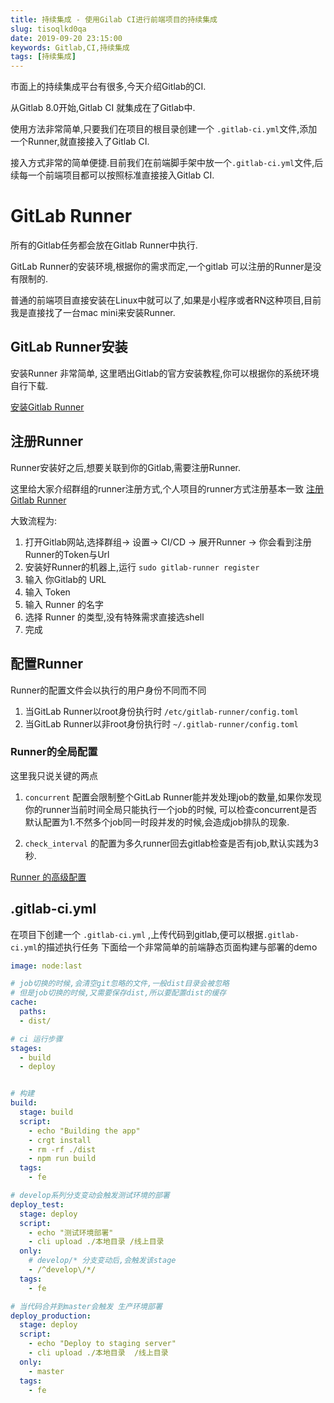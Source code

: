 ```yaml
---
title: 持续集成 - 使用Gilab CI进行前端项目的持续集成
slug: tisoqlkd0qa
date: 2019-09-20 23:15:00
keywords: Gitlab,CI,持续集成
tags: [持续集成]
---
```



市面上的持续集成平台有很多,今天介绍Gitlab的CI.

从Gitlab 8.0开始,Gitlab CI 就集成在了Gitlab中.

使用方法非常简单,只要我们在项目的根目录创建一个 `.gitlab-ci.yml`文件,添加一个Runner,就直接接入了Gitlab CI.

接入方式非常的简单便捷.目前我们在前端脚手架中放一个`.gitlab-ci.yml`文件,后续每一个前端项目都可以按照标准直接接入Gitlab CI.



# GitLab Runner

所有的Gitlab任务都会放在Gitlab Runner中执行. 

GitLab Runner的安装环境,根据你的需求而定,一个gitlab 可以注册的Runner是没有限制的.

普通的前端项目直接安装在Linux中就可以了,如果是小程序或者RN这种项目,目前我是直接找了一台mac mini来安装Runner.



## GitLab Runner安装

安装Runner 非常简单, 这里晒出Gitlab的官方安装教程,你可以根据你的系统环境自行下载.

[安装Gitlab Runner](https://docs.gitlab.com/runner/install/)


## 注册Runner

Runner安装好之后,想要关联到你的Gitlab,需要注册Runner.

这里给大家介绍群组的runner注册方式,个人项目的runner方式注册基本一致
[注册Gitlab Runner](https://docs.gitlab.com/runner/register/)

大致流程为:

1. 打开Gitlab网站,选择群组-> 设置-> CI/CD -> 展开Runner -> 你会看到注册Runner的Token与Url
2. 安装好Runner的机器上,运行 `sudo gitlab-runner register`
3. 输入 你Gitlab的 URL
4. 输入 Token
5. 输入 Runner 的名字
6. 选择 Runner 的类型,没有特殊需求直接选shell
7. 完成

## 配置Runner

Runner的配置文件会以执行的用户身份不同而不同

1. 当GitLab Runner以root身份执行时 `/etc/gitlab-runner/config.toml`
2. 当GitLab Runner以非root身份执行时 `~/.gitlab-runner/config.toml`

### Runner的全局配置

这里我只说关键的两点

1. `concurrent` 配置会限制整个GitLab Runner能并发处理job的数量,如果你发现你的runner当前时间全局只能执行一个job的时候,
可以检查concurrent是否默认配置为1.不然多个job同一时段并发的时候,会造成job排队的现象.

2. `check_interval` 的配置为多久runner回去gitlab检查是否有job,默认实践为3秒.

[Runner 的高级配置](https://docs.gitlab.com/runner/configuration/advanced-configuration.html)



## .gitlab-ci.yml
在项目下创建一个 `.gitlab-ci.yml` ,上传代码到gitlab,便可以根据`.gitlab-ci.yml`的描述执行任务
下面给一个非常简单的前端静态页面构建与部署的demo

```yml
image: node:last

# job切换的时候,会清空git忽略的文件,一般dist目录会被忽略
# 但是job切换的时候,又需要保存dist,所以要配置dist的缓存
cache:
  paths:
  - dist/

# ci 运行步骤
stages:
  - build
  - deploy


# 构建
build:
  stage: build
  script: 
    - echo "Building the app"
    - crgt install
    - rm -rf ./dist
    - npm run build
  tags:
    - fe

# develop系列分支变动会触发测试环境的部署
deploy_test:
  stage: deploy
  script:
    - echo "测试环境部署"
    - cli upload ./本地目录 /线上目录
  only:
    # develop/* 分支变动后,会触发该stage
    - /^develop\/*/
  tags:
    - fe

# 当代码合并到master会触发 生产环境部署
deploy_production:
  stage: deploy
  script:
    - echo "Deploy to staging server"
    - cli upload ./本地目录  /线上目录
  only:
    - master
  tags:
    - fe

```








